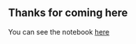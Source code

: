 ## Thanks for coming here
You can see the notebook [here](https://colab.research.google.com/drive/1tsZvOpvMf31t988C-Dqrk0ZYTK6iNZz1?usp=sharing)
